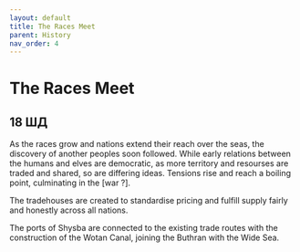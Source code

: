 ```yaml
---
layout: default
title: The Races Meet
parent: History
nav_order: 4
---
```


# The Races Meet

## 18 ШД

As the races grow and nations extend their reach over the seas, the discovery of another peoples soon followed. While early relations between the humans and elves are democratic, as more territory and resourses are traded and shared, so are differing ideas. Tensions rise and reach a boiling point, culminating in the [war ?]. 

The tradehouses are created to standardise pricing and fulfill supply fairly and honestly across all nations.

The ports of Shysba are connected to the existing trade routes with the construction of the Wotan Canal, joining the Buthran with the Wide Sea.